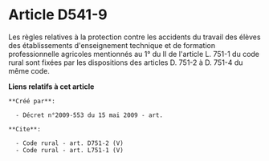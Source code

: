 # Article D541-9

Les règles relatives à la protection contre les accidents du travail des élèves des établissements d'enseignement technique
et de formation professionnelle agricoles mentionnés au 1° du II de l'article L. 751-1 du code rural sont fixées par les
dispositions des articles D. 751-2 à D. 751-4 du même code.

**Liens relatifs à cet article**

	**Créé par**:

	  - Décret n°2009-553 du 15 mai 2009 - art.

	**Cite**:

	  - Code rural - art. D751-2 (V)
	  - Code rural - art. L751-1 (V)
